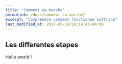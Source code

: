 ```yaml
---
title: "Comment ça marche"
permalink: /docs/comment-ca-marche/
excerpt: "Comprendre comment fonctionne Lettrine"
last_modified_at: 2017-05-16T18:14:43-04:00
---
```


## Les differentes etapes
Hello world !